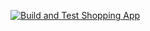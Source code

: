 [![Build and Test Shopping App](https://github.com/VladimirShalamanov/VladimirShalamanov-exam-prep/actions/workflows/pipeline.yml/badge.svg?branch=main)](https://github.com/VladimirShalamanov/VladimirShalamanov-exam-prep/actions/workflows/pipeline.yml)
